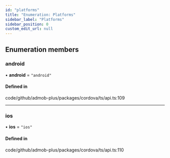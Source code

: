```yaml
---
id: "platforms"
title: "Enumeration: Platforms"
sidebar_label: "Platforms"
sidebar_position: 0
custom_edit_url: null
---
```


## Enumeration members

### android

• **android** = `"android"`

#### Defined in

code/github/admob-plus/packages/cordova/ts/api.ts:109

___

### ios

• **ios** = `"ios"`

#### Defined in

code/github/admob-plus/packages/cordova/ts/api.ts:110
